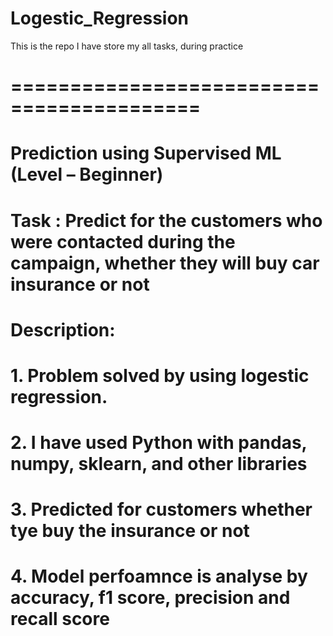 #  Logestic_Regression
This is the repo I have store my all tasks, during practice

# ==========================================

#  Prediction using Supervised ML (Level – Beginner)
# Task : Predict for the customers who were contacted during  the campaign, whether they will buy car insurance or not

#  Description:

# 1. Problem solved by using logestic regression.
# 2. I have used Python with pandas, numpy, sklearn, and other libraries
# 3. Predicted for customers whether tye buy the insurance or not
# 4. Model perfoamnce is analyse by accuracy, f1 score, precision and recall score

